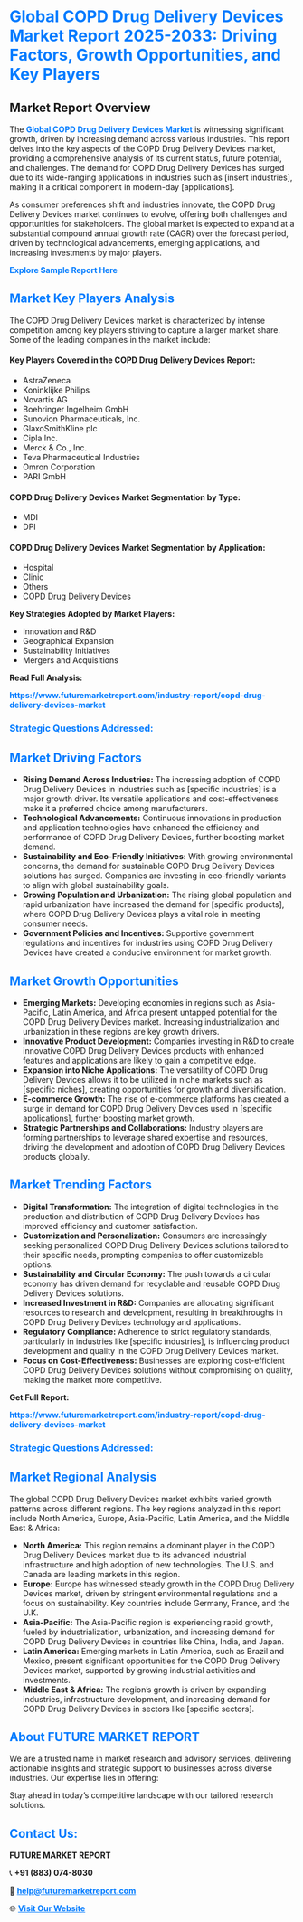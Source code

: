 <h1 style="color: #007BFF;">Global COPD Drug Delivery Devices Market Report 2025-2033: Driving Factors, Growth Opportunities, and Key Players</h1>

<section id="overview">
<h2>Market Report Overview</h2>
<p>The <a href="https://www.futuremarketreport.com/industry-report/copd-drug-delivery-devices-market" style="color: #007BFF; text-decoration: none;"><strong>Global COPD Drug Delivery Devices Market</strong></a> is witnessing significant growth, driven by increasing demand across various industries. This report delves into the key aspects of the COPD Drug Delivery Devices market, providing a comprehensive analysis of its current status, future potential, and challenges. The demand for COPD Drug Delivery Devices has surged due to its wide-ranging applications in industries such as [insert industries], making it a critical component in modern-day [applications].</p>
<p>As consumer preferences shift and industries innovate, the COPD Drug Delivery Devices market continues to evolve, offering both challenges and opportunities for stakeholders. The global market is expected to expand at a substantial compound annual growth rate (CAGR) over the forecast period, driven by technological advancements, emerging applications, and increasing investments by major players.</p>
</section>

<section id="overview">
<p><a href="https://www.futuremarketreport.com/request-sample/reportId=124972" style="color: #007BFF; text-decoration: none;"><strong>Explore Sample Report Here</strong></a></p>
</section>

<section id="key-players">
<h2 style="color: #007BFF;">Market Key Players Analysis</h2>
<p>The COPD Drug Delivery Devices market is characterized by intense competition among key players striving to capture a larger market share. Some of the leading companies in the market include:</p>
<h4>Key Players Covered in the COPD Drug Delivery Devices Report:</h4>
<ul><li>AstraZeneca</li><li>Koninklijke Philips</li><li>Novartis AG</li><li>Boehringer Ingelheim GmbH</li><li>Sunovion Pharmaceuticals, Inc.</li><li>GlaxoSmithKline plc</li><li>Cipla Inc.</li><li>Merck &amp; Co., Inc.</li><li>Teva Pharmaceutical Industries</li><li>Omron Corporation</li><li>PARI GmbH</li></ul>
<h4>COPD Drug Delivery Devices Market Segmentation by Type:</h4>
<ul><li>MDI</li><li>DPI</li></ul>

<h4>COPD Drug Delivery Devices Market Segmentation by Application:</h4>
<ul><li>Hospital</li><li>Clinic</li><li>Others</li><li>COPD Drug Delivery Devices</li></ul>
<p><strong>Key Strategies Adopted by Market Players:</strong></p>
<ul>
<li>Innovation and R&D</li>
<li>Geographical Expansion</li>
<li>Sustainability Initiatives</li>
<li>Mergers and Acquisitions</li>
</ul>
</section>

<section>
<p><strong>Read Full Analysis: </strong></p><a href="https://www.futuremarketreport.com/industry-report/copd-drug-delivery-devices-market" style="color: #007BFF; text-decoration: none;"><strong>https://www.futuremarketreport.com/industry-report/copd-drug-delivery-devices-market</strong></a>
<h3 style="color: #007BFF;">Strategic Questions Addressed:</h3>
</section>

<section id="driving-factors">
<h2 style="color: #007BFF;">Market Driving Factors</h2>
<ul>
<li><strong>Rising Demand Across Industries:</strong> The increasing adoption of COPD Drug Delivery Devices in industries such as [specific industries] is a major growth driver. Its versatile applications and cost-effectiveness make it a preferred choice among manufacturers.</li>
<li><strong>Technological Advancements:</strong> Continuous innovations in production and application technologies have enhanced the efficiency and performance of COPD Drug Delivery Devices, further boosting market demand.</li>
<li><strong>Sustainability and Eco-Friendly Initiatives:</strong> With growing environmental concerns, the demand for sustainable COPD Drug Delivery Devices solutions has surged. Companies are investing in eco-friendly variants to align with global sustainability goals.</li>
<li><strong>Growing Population and Urbanization:</strong> The rising global population and rapid urbanization have increased the demand for [specific products], where COPD Drug Delivery Devices plays a vital role in meeting consumer needs.</li>
<li><strong>Government Policies and Incentives:</strong> Supportive government regulations and incentives for industries using COPD Drug Delivery Devices have created a conducive environment for market growth.</li>
</ul>
</section>

<section id="growth-opportunities">
<h2 style="color: #007BFF;">Market Growth Opportunities</h2>
<ul>
<li><strong>Emerging Markets:</strong> Developing economies in regions such as Asia-Pacific, Latin America, and Africa present untapped potential for the COPD Drug Delivery Devices market. Increasing industrialization and urbanization in these regions are key growth drivers.</li>
<li><strong>Innovative Product Development:</strong> Companies investing in R&D to create innovative COPD Drug Delivery Devices products with enhanced features and applications are likely to gain a competitive edge.</li>
<li><strong>Expansion into Niche Applications:</strong> The versatility of COPD Drug Delivery Devices allows it to be utilized in niche markets such as [specific niches], creating opportunities for growth and diversification.</li>
<li><strong>E-commerce Growth:</strong> The rise of e-commerce platforms has created a surge in demand for COPD Drug Delivery Devices used in [specific applications], further boosting market growth.</li>
<li><strong>Strategic Partnerships and Collaborations:</strong> Industry players are forming partnerships to leverage shared expertise and resources, driving the development and adoption of COPD Drug Delivery Devices products globally.</li>
</ul>
</section>

<section id="trending-factors">
<h2 style="color: #007BFF;">Market Trending Factors</h2>
<ul>
<li><strong>Digital Transformation:</strong> The integration of digital technologies in the production and distribution of COPD Drug Delivery Devices has improved efficiency and customer satisfaction.</li>
<li><strong>Customization and Personalization:</strong> Consumers are increasingly seeking personalized COPD Drug Delivery Devices solutions tailored to their specific needs, prompting companies to offer customizable options.</li>
<li><strong>Sustainability and Circular Economy:</strong> The push towards a circular economy has driven demand for recyclable and reusable COPD Drug Delivery Devices solutions.</li>
<li><strong>Increased Investment in R&D:</strong> Companies are allocating significant resources to research and development, resulting in breakthroughs in COPD Drug Delivery Devices technology and applications.</li>
<li><strong>Regulatory Compliance:</strong> Adherence to strict regulatory standards, particularly in industries like [specific industries], is influencing product development and quality in the COPD Drug Delivery Devices market.</li>
<li><strong>Focus on Cost-Effectiveness:</strong> Businesses are exploring cost-efficient COPD Drug Delivery Devices solutions without compromising on quality, making the market more competitive.</li>
</ul>
</section>

<section>
<p><strong>Get Full Report: </strong></p><a href="https://www.futuremarketreport.com/industry-report/copd-drug-delivery-devices-market" style="color: #007BFF; text-decoration: none;"><strong>https://www.futuremarketreport.com/industry-report/copd-drug-delivery-devices-market</strong></a>
<h3 style="color: #007BFF;">Strategic Questions Addressed:</h3>
</section>


<section id="regional-analysis">
<h2 style="color: #007BFF;">Market Regional Analysis</h2>
<p>The global COPD Drug Delivery Devices market exhibits varied growth patterns across different regions. The key regions analyzed in this report include North America, Europe, Asia-Pacific, Latin America, and the Middle East & Africa:</p>
<ul>
<li><strong>North America:</strong> This region remains a dominant player in the COPD Drug Delivery Devices market due to its advanced industrial infrastructure and high adoption of new technologies. The U.S. and Canada are leading markets in this region.</li>
<li><strong>Europe:</strong> Europe has witnessed steady growth in the COPD Drug Delivery Devices market, driven by stringent environmental regulations and a focus on sustainability. Key countries include Germany, France, and the U.K.</li>
<li><strong>Asia-Pacific:</strong> The Asia-Pacific region is experiencing rapid growth, fueled by industrialization, urbanization, and increasing demand for COPD Drug Delivery Devices in countries like China, India, and Japan.</li>
<li><strong>Latin America:</strong> Emerging markets in Latin America, such as Brazil and Mexico, present significant opportunities for the COPD Drug Delivery Devices market, supported by growing industrial activities and investments.</li>
<li><strong>Middle East & Africa:</strong> The region’s growth is driven by expanding industries, infrastructure development, and increasing demand for COPD Drug Delivery Devices in sectors like [specific sectors].</li>
</ul>
</section>

<footer>
<h2 style="color: #007BFF;">About FUTURE MARKET REPORT</h2>
<p>We are a trusted name in market research and advisory services, delivering actionable insights and strategic support to businesses across diverse industries. Our expertise lies in offering:</p>

<p>Stay ahead in today’s competitive landscape with our tailored research solutions.</p>

<h2 style="color: #007BFF;">Contact Us:</h2>
<p><strong>FUTURE MARKET REPORT</strong></p>
<p>📞 <strong>+91 (883) 074-8030</strong></p>
<p>📧 <strong><a href="mailto:help@futuremarketreport.com" style="color: #007BFF;">help@futuremarketreport.com</a></strong></p>
<p>🌐 <strong><a href="https://www.futuremarketreport.com/" style="color: #007BFF;">Visit Our Website</a></strong></p>
</footer>